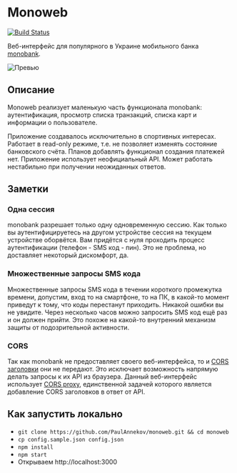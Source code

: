 # Monoweb
[![Build Status](https://cloud.drone.io/api/badges/PaulAnnekov/monoweb/status.svg)](https://cloud.drone.io/PaulAnnekov/monoweb)

Веб-интерфейс для популярного в Украине мобильного банка [monobank](https://www.monobank.ua/).

![Превью](https://user-images.githubusercontent.com/1203892/60048747-8419e200-96d5-11e9-96ae-c4f31b4715d8.gif)

## Описание

Monoweb реализует маленькую часть функционала monobank: аутентификация, просмотр списка транзакций, списка карт и
информации о пользователе.

Приложение создавалось исключительно в спортивных интересах. Работает в read-only режиме, т.е. не позволяет изменять состояние банковского счёта. Планов добавлять функционал создания платежей нет.
Приложение использует неофициальный API. Может работать нестабильно при получении неожиданных ответов.

## Заметки

### Одна сессия

monobank разрешает только одну одновременную сессию. Как только вы аутентифицируетесь на другом устройстве сессия на текущем устройстве оборвётся. Вам придётся с нуля проходить процесс аутентификации (телефон - SMS код - пин). Это не проблема, но доставляет некоторый дискомфорт, да.

### Множественные запросы SMS кода

Множественные запросы SMS кода в течении короткого промежутка времени, допустим, вход то на смартфоне, то на ПК, в какой-то момент приведут к тому, что коды перестанут приходить. Никакой ошибки вы не увидите. Через несколько часов можно запросить SMS код ещё раз и он должен прийти. Это похоже на какой-то внутренний механизм защиты от подозрительной активности.

### CORS

Так как monobank не предоставляет своего веб-интерфейса, то и [CORS заголовки](https://developer.mozilla.org/en-US/docs/Web/HTTP/CORS) они не передают. Это исключает возможность напрямую делать запросы к их API из браузера. Данный веб-интерфейс использует [CORS proxy](https://github.com/PaulAnnekov/mighty-lambda-proxy), единственной задачей которого является добавление CORS заголовков в ответ от API.

## Как запустить локально

- `git clone https://github.com/PaulAnnekov/monoweb.git && cd monoweb`
- `cp config.sample.json config.json`
- `npm install`
- `npm start`
- Открываем http://localhost:3000
